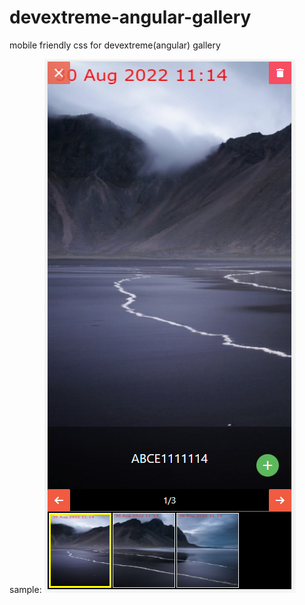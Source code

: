 # devextreme-angular-gallery
mobile friendly css for devextreme(angular) gallery

sample: 
![alt text](./gallery.PNG?height="400")
